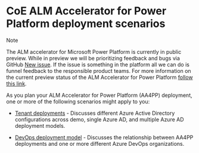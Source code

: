 # CoE ALM Accelerator for Power Platform deployment scenarios

> [!NOTE]
> The ALM accelerator for Microsoft Power Platform is currently in public preview. While in preview we will be prioritizing feedback and bugs via GitHub [New issue](https://github.com/microsoft/coe-starter-kit/labels/alm-accelerator). If the issue is something in the platform all we can do is funnel feedback to the responsible product teams. For more information on the current preview status of the ALM Accelerator for Power Platform [follow this link](https://github.com/microsoft/coe-starter-kit/blob/main/CenterofExcellenceALMAccelerator/PREVIEW.md).

As you plan your ALM Accelerator for Power Platform (AA4PP) deployment, one or more of the following scenarios might apply to you:

- [Tenant deployments](./tenant-deployments.md) - Discusses different Azure Active Directory configurations across demo, single Azure AD, and multiple Azure AD deployment models.

- [DevOps deployment model](./devops-deployment-model.md) - Discusses the relationship between AA4PP deployments and one or more different Azure DevOps organizations.